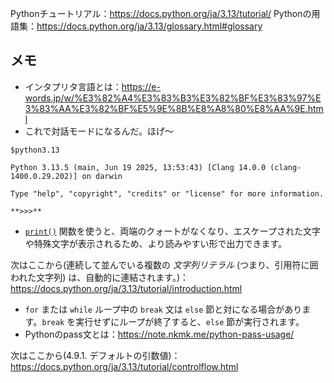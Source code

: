 Pythonチュートリアル：https://docs.python.org/ja/3.13/tutorial/
Pythonの用語集：https://docs.python.org/ja/3.13/glossary.html#glossary

## メモ
- インタプリタ言語とは：https://e-words.jp/w/%E3%82%A4%E3%83%B3%E3%82%BF%E3%83%97%E3%83%AA%E3%82%BF%E5%9E%8B%E8%A8%80%E8%AA%9E.html
- これで対話モードになるんだ。ほげ〜
```
$python3.13

Python 3.13.5 (main, Jun 19 2025, 13:53:43) [Clang 14.0.0 (clang-1400.0.29.202)] on darwin

Type "help", "copyright", "credits" or "license" for more information.

**>>>**
```
- [`print()`](https://docs.python.org/ja/3.13/library/functions.html#print "print") 関数を使うと、両端のクォートがなくなり、エスケープされた文字や特殊文字が表示されるため、より読みやすい形で出力できます。

次はここから(連続して並んでいる複数の _文字列リテラル_ (つまり、引用符に囲われた文字列) は、自動的に連結されます。)：https://docs.python.org/ja/3.13/tutorial/introduction.html

- `for` または `while` ループ中の `break` 文は `else` 節と対になる場合があります。`break` を実行せずにループが終了すると、`else` 節が実行されます。
- Pythonのpass文とは：https://note.nkmk.me/python-pass-usage/

次はここから(4.9.1. デフォルトの引数値)：https://docs.python.org/ja/3.13/tutorial/controlflow.html